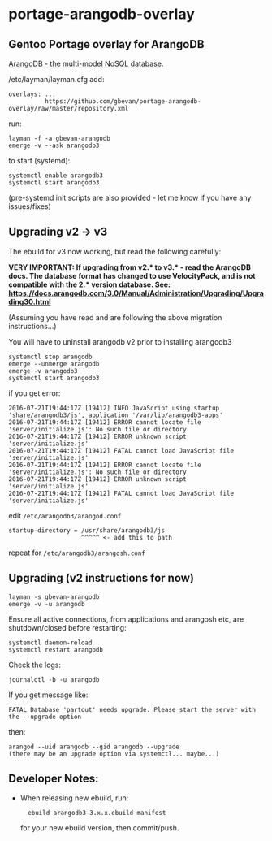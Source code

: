 portage-arangodb-overlay
========================

Gentoo Portage overlay for ArangoDB
-----------------------------------

[ArangoDB - the multi-model NoSQL database](https://www.arangodb.com/).

/etc/layman/layman.cfg add:

    overlays: ...
              https://github.com/gbevan/portage-arangodb-overlay/raw/master/repository.xml

run:

    layman -f -a gbevan-arangodb
    emerge -v --ask arangodb3

to start (systemd):

    systemctl enable arangodb3
    systemctl start arangodb3

(pre-systemd init scripts are also provided - let me know if you have any issues/fixes)

Upgrading v2 -> v3
---------

The ebuild for v3 now working, but read the following carefully:

__VERY IMPORTANT: If upgrading from v2.\* to v3.\* - read the ArangoDB docs.  The database format has changed to use VelocityPack, and is not compatible with the 2.* version database.  See: https://docs.arangodb.com/3.0/Manual/Administration/Upgrading/Upgrading30.html__

(Assuming you have read and are following the above migration instructions...)

You will have to uninstall arangodb v2 prior to installing arangodb3

    systemctl stop arangodb
    emerge --unmerge arangodb
    emerge -v arangodb3
    systemctl start arangodb3

if you get error:

    2016-07-21T19:44:17Z [19412] INFO JavaScript using startup 'share/arangodb3/js', application '/var/lib/arangodb3-apps'
    2016-07-21T19:44:17Z [19412] ERROR cannot locate file 'server/initialize.js': No such file or directory
    2016-07-21T19:44:17Z [19412] ERROR unknown script 'server/initialize.js'
    2016-07-21T19:44:17Z [19412] FATAL cannot load JavaScript file 'server/initialize.js'
    2016-07-21T19:44:17Z [19412] ERROR cannot locate file 'server/initialize.js': No such file or directory
    2016-07-21T19:44:17Z [19412] ERROR unknown script 'server/initialize.js'
    2016-07-21T19:44:17Z [19412] FATAL cannot load JavaScript file 'server/initialize.js'

edit ```/etc/arangodb3/arangod.conf```

    startup-directory = /usr/share/arangodb3/js
                        ^^^^^ <- add this to path

repeat for ```/etc/arangodb3/arangosh.conf```


Upgrading (v2 instructions for now)
---------

    layman -s gbevan-arangodb
    emerge -v -u arangodb

Ensure all active connections, from applications and arangosh etc, are shutdown/closed before restarting:

    systemctl daemon-reload
    systemctl restart arangodb

Check the logs:

    journalctl -b -u arangodb

If you get message like:

    FATAL Database 'partout' needs upgrade. Please start the server with the --upgrade option

then:

    arangod --uid arangodb --gid arangodb --upgrade
    (there may be an upgrade option via systemctl... maybe...)


Developer Notes:
----------------

* When releasing new ebuild, run:

        ebuild arangodb3-3.x.x.ebuild manifest

  for your new ebuild version, then commit/push.
